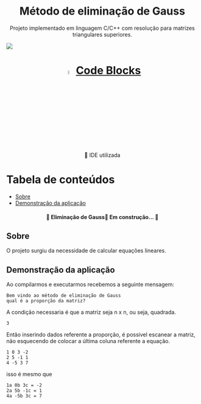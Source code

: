 
<h1 align="center">Método de eliminação de Gauss</h1>
<p align="center">Projeto implementado em linguagem C/C++ com resolução para matrizes triangulares superiores.</p>


<img src="https://wp.pt.aleteia.org/wp-content/uploads/sites/5/2014/03/werdo_fvgd2hi0usvp0kvru8pl14wrycidfz9qxb7e72jek6s-u3ykvoqugtyarh7oml6lwbjvb6i0pdwxijd2pre0nx.jpg?quality=100&strip=all&w=512&h=310&crop=1" align="center">



<h1 align="center">
    <img src="https://images-wixmp-ed30a86b8c4ca887773594c2.wixmp.com/i/feaf74a2-da81-42f2-9c50-37686d02557a/d73n2y9-fc7e0a66-1dd8-42d2-9aba-29a33990067b.png" height="5%", width="5%"> 
    <a href="https://www.codeblocks.org/"> Code Blocks</a>
    
   
</h1>

<p align="center">🚀 IDE utilizada</p>

  
Tabela de conteúdos
===================
<!--ts-->
   * [Sobre](#Sobre)
   * [Demonstração da aplicação](#demonstração-da-aplicação)
<!--te-->

<h4 align="center"> 🚧 Eliminação de Gauss🚀 Em construção...  🚧</h4>

## Sobre

O projeto surgiu da necessidade de calcular equações lineares.

## Demonstração da aplicação
Ao compilarmos e executarmos recebemos a seguinte mensagem:
```
Bem vindo ao método de eliminação de Gauss
qual é a proporção da matriz?
```
A condição necessaria é que a matriz seja n x n, ou seja, quadrada.
```
3
```
Então inserindo dados referente a proporção, é possivel escanear a matriz, não esquecendo de colocar a última coluna referente a equação.

```
1 0 3 -2
2 5 -1 1
4 -5 3 7
```
isso é mesmo que
```
1a 0b 3c = -2
2a 5b -1c = 1
4a -5b 3c = 7
```


